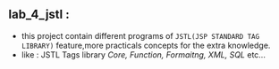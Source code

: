 ## lab_4_jstl :

- this project contain different programs of `JSTL(JSP STANDARD TAG LIBRARY)` feature,more practicals concepts for the extra knowledge.
- like : JSTL Tags library _Core, Function, Formaitng, XML, SQL_ etc...